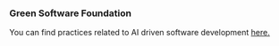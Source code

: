 ### Green Software Foundation

You can find practices related to AI driven software development [here.](https://github.com/Green-Software-Foundation/patterns/tree/main/docs/catalog/ai) 

